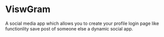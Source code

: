 
# ViswGram
A social media app which allows you to create your profile login page like functionlity save post of someone else a dynamic social app. 


   
 
